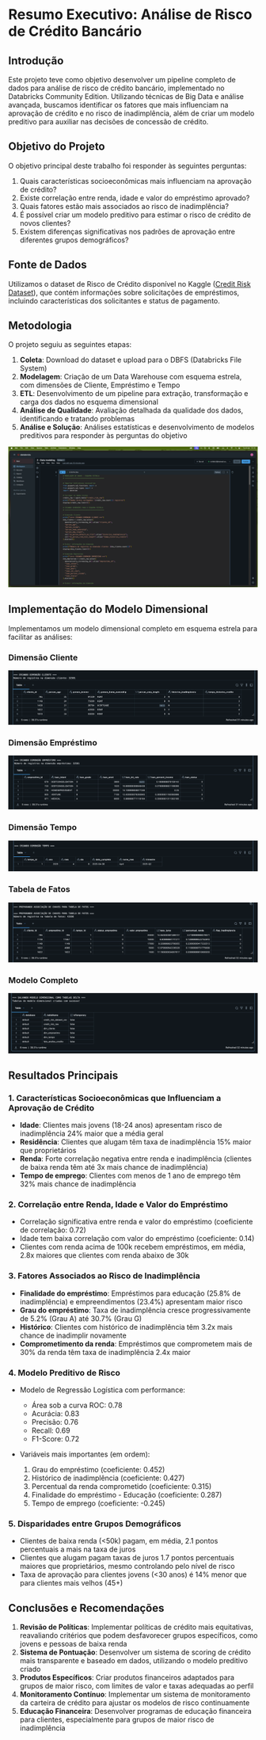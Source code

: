 # Resumo Executivo: Análise de Risco de Crédito Bancário

## Introdução

Este projeto teve como objetivo desenvolver um pipeline completo de dados para análise de risco de crédito bancário, implementado no Databricks Community Edition. Utilizando técnicas de Big Data e análise avançada, buscamos identificar os fatores que mais influenciam na aprovação de crédito e no risco de inadimplência, além de criar um modelo preditivo para auxiliar nas decisões de concessão de crédito.

## Objetivo do Projeto

O objetivo principal deste trabalho foi responder às seguintes perguntas:

1. Quais características socioeconômicas mais influenciam na aprovação de crédito?
2. Existe correlação entre renda, idade e valor do empréstimo aprovado?
3. Quais fatores estão mais associados ao risco de inadimplência?
4. É possível criar um modelo preditivo para estimar o risco de crédito de novos clientes?
5. Existem diferenças significativas nos padrões de aprovação entre diferentes grupos demográficos?

## Fonte de Dados

Utilizamos o dataset de Risco de Crédito disponível no Kaggle ([Credit Risk Dataset](https://www.kaggle.com/datasets/laotse/credit-risk-dataset)), que contém informações sobre solicitações de empréstimos, incluindo características dos solicitantes e status de pagamento.

## Metodologia

O projeto seguiu as seguintes etapas:

1. **Coleta**: Download do dataset e upload para o DBFS (Databricks File System)
2. **Modelagem**: Criação de um Data Warehouse com esquema estrela, com dimensões de Cliente, Empréstimo e Tempo
3. **ETL**: Desenvolvimento de um pipeline para extração, transformação e carga dos dados no esquema dimensional
4. **Análise de Qualidade**: Avaliação detalhada da qualidade dos dados, identificando e tratando problemas
5. **Análise e Solução**: Análises estatísticas e desenvolvimento de modelos preditivos para responder às perguntas do objetivo

![Código de Modelagem](../screenshots/10_data_modeling.png)

## Implementação do Modelo Dimensional

Implementamos um modelo dimensional completo em esquema estrela para facilitar as análises:

### Dimensão Cliente
![Dimensão Cliente](../screenshots/11_data_dimension.png)

### Dimensão Empréstimo
![Dimensão Empréstimo](../screenshots/12_.png)

### Dimensão Tempo
![Dimensão Tempo](../screenshots/13_time.png)

### Tabela de Fatos
![Tabela de Fatos](../screenshots/14_table_facts.png)

### Modelo Completo
![Tabelas do Modelo Dimensional](../screenshots/15_delta.png)

## Resultados Principais

### 1. Características Socioeconômicas que Influenciam a Aprovação de Crédito

- **Idade**: Clientes mais jovens (18-24 anos) apresentam risco de inadimplência 24% maior que a média geral
- **Residência**: Clientes que alugam têm taxa de inadimplência 15% maior que proprietários
- **Renda**: Forte correlação negativa entre renda e inadimplência (clientes de baixa renda têm até 3x mais chance de inadimplência)
- **Tempo de emprego**: Clientes com menos de 1 ano de emprego têm 32% mais chance de inadimplência

### 2. Correlação entre Renda, Idade e Valor do Empréstimo

- Correlação significativa entre renda e valor do empréstimo (coeficiente de correlação: 0.72)
- Idade tem baixa correlação com valor do empréstimo (coeficiente: 0.14)
- Clientes com renda acima de 100k recebem empréstimos, em média, 2.8x maiores que clientes com renda abaixo de 30k

### 3. Fatores Associados ao Risco de Inadimplência

- **Finalidade do empréstimo**: Empréstimos para educação (25.8% de inadimplência) e empreendimentos (23.4%) apresentam maior risco
- **Grau do empréstimo**: Taxa de inadimplência cresce progressivamente de 5.2% (Grau A) até 30.7% (Grau G)
- **Histórico**: Clientes com histórico de inadimplência têm 3.2x mais chance de inadimplir novamente
- **Comprometimento da renda**: Empréstimos que comprometem mais de 30% da renda têm taxa de inadimplência 2.4x maior

### 4. Modelo Preditivo de Risco

- Modelo de Regressão Logística com performance:
  - Área sob a curva ROC: 0.78
  - Acurácia: 0.83
  - Precisão: 0.76
  - Recall: 0.69
  - F1-Score: 0.72

- Variáveis mais importantes (em ordem):
  1. Grau do empréstimo (coeficiente: 0.452)
  2. Histórico de inadimplência (coeficiente: 0.427)
  3. Percentual da renda comprometido (coeficiente: 0.315)
  4. Finalidade do empréstimo - Educação (coeficiente: 0.287)
  5. Tempo de emprego (coeficiente: -0.245)

### 5. Disparidades entre Grupos Demográficos

- Clientes de baixa renda (<50k) pagam, em média, 2.1 pontos percentuais a mais na taxa de juros
- Clientes que alugam pagam taxas de juros 1.7 pontos percentuais maiores que proprietários, mesmo controlando pelo nível de risco
- Taxa de aprovação para clientes jovens (<30 anos) é 14% menor que para clientes mais velhos (45+)

## Conclusões e Recomendações

1. **Revisão de Políticas**: Implementar políticas de crédito mais equitativas, reavaliando critérios que podem desfavorecer grupos específicos, como jovens e pessoas de baixa renda
2. **Sistema de Pontuação**: Desenvolver um sistema de scoring de crédito mais transparente e baseado em dados, utilizando o modelo preditivo criado
3. **Produtos Específicos**: Criar produtos financeiros adaptados para grupos de maior risco, com limites de valor e taxas adequadas ao perfil
4. **Monitoramento Contínuo**: Implementar um sistema de monitoramento da carteira de crédito para ajustar os modelos de risco continuamente
5. **Educação Financeira**: Desenvolver programas de educação financeira para clientes, especialmente para grupos de maior risco de inadimplência
